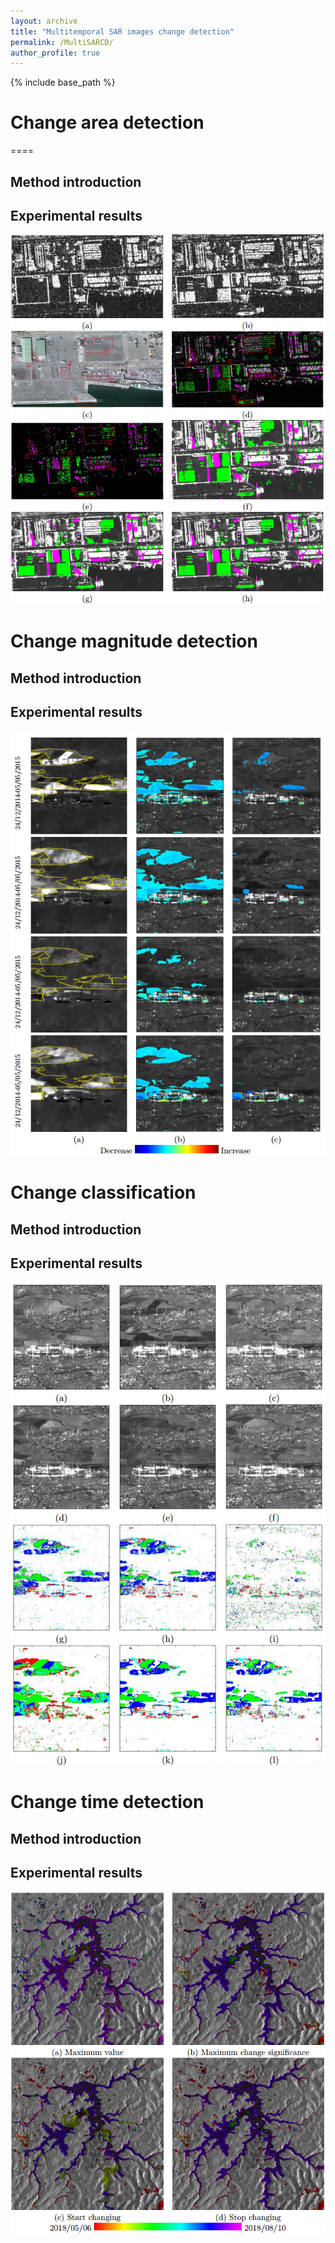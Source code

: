 ```yaml
---
layout: archive
title: "Multitemporal SAR images change detection"
permalink: /MultiSARCD/
author_profile: true
---
```



{% include base_path %}


# Change area detection
====

## Method introduction

## Experimental results
![changeAreaDetection](/images/changeAreaDetection.png)



# Change magnitude detection

## Method introduction

## Experimental results

![changeMagnitudeDetection](/images/changeMagnitudeDetection.png)



# Change classification

## Method introduction

## Experimental results

![changeClassification](/images/changeClassification.png)


# Change time detection

## Method introduction

## Experimental results

![changeTimeDetection](/images/changeTimeDetection.png)






